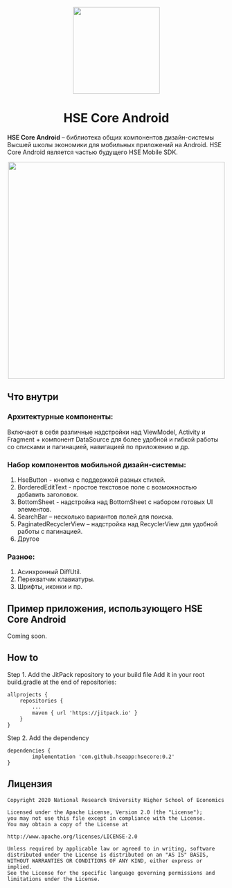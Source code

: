 <p align="center">
  <a href="https://hse.ru/web">
    <img width="200px" src="https://hse-media.hb.bizmrg.com/hsecore/hse-digital-logo-light/image-1582238921120.svg">
  </a>
</p>

<h1 align="center">HSE Core Android</h1>


**HSE Core Android** – библиотека общих компонентов дизайн-системы Высшей школы экономики для мобильных приложений на Android. HSE Core Android является частью будущего HSE Mobile SDK.

<p align="center">
  <a href="https://vk.com/hseapp">
    <img width="500px" src="https://hse-media.hb.bizmrg.com/hsecore/promo_1/image-1582238717260.png">
  </a>
</p>

## Что внутри

### Архитектурные компоненты:
Включают в себя различные надстройки над ViewModel, Activity и Fragment + компонент DataSource для более удобной и гибкой работы со списками и пагинацией, навигацией по приложению и др.

### Набор компонентов мобильной дизайн-системы:
1. HseButton - кнопка с поддержкой разных стилей.
2. BorderedEditText - простое текстовое поле с возможностью добавить заголовок.
3. BottomSheet - надстройка над BottomSheet с набором готовых UI элементов.
4. SearchBar – несколько вариантов полей для поиска.
5. PaginatedRecyclerView – надстройка над RecyclerView для удобной работы с пагинацией. 
6. Другое

### Разное:
1. Асинхронный DiffUtil.
2. Перехватчик клавиатуры.
3. Шрифты, иконки и пр.

## Пример приложения, использующего HSE Core Android
Coming soon.

## How to
Step 1. Add the JitPack repository to your build file
Add it in your root build.gradle at the end of repositories:

	allprojects {
		repositories {
			...
			maven { url 'https://jitpack.io' }
		}
	}
  
Step 2. Add the dependency

	dependencies {
	        implementation 'com.github.hseapp:hsecore:0.2'
	}

## Лицензия
```license
Copyright 2020 National Research University Higher School of Economics

Licensed under the Apache License, Version 2.0 (the "License");
you may not use this file except in compliance with the License.
You may obtain a copy of the License at

http://www.apache.org/licenses/LICENSE-2.0

Unless required by applicable law or agreed to in writing, software
distributed under the License is distributed on an "AS IS" BASIS,
WITHOUT WARRANTIES OR CONDITIONS OF ANY KIND, either express or implied.
See the License for the specific language governing permissions and
limitations under the License.
```
